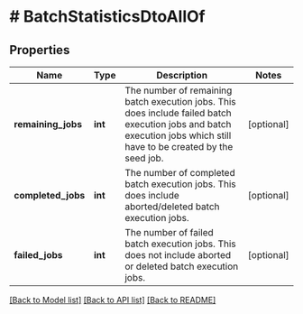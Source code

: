 # # BatchStatisticsDtoAllOf

## Properties

Name | Type | Description | Notes
------------ | ------------- | ------------- | -------------
**remaining_jobs** | **int** | The number of remaining batch execution jobs. This does include failed batch execution jobs and batch execution jobs which still have to be created by the seed job. | [optional]
**completed_jobs** | **int** | The number of completed batch execution jobs. This does include aborted/deleted batch execution jobs. | [optional]
**failed_jobs** | **int** | The number of failed batch execution jobs. This does not include aborted or deleted batch execution jobs. | [optional]

[[Back to Model list]](../../README.md#models) [[Back to API list]](../../README.md#endpoints) [[Back to README]](../../README.md)
